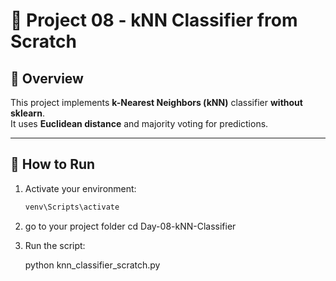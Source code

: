 # 🤖 Project 08 - kNN Classifier from Scratch

## 📌 Overview
This project implements **k-Nearest Neighbors (kNN)** classifier **without sklearn**.  
It uses **Euclidean distance** and majority voting for predictions.

---

## 🚀 How to Run
1. Activate your environment:
   ```bash
   venv\Scripts\activate

2. go to your project folder
   cd Day-08-kNN-Classifier

3. Run the script:

    python knn_classifier_scratch.py

